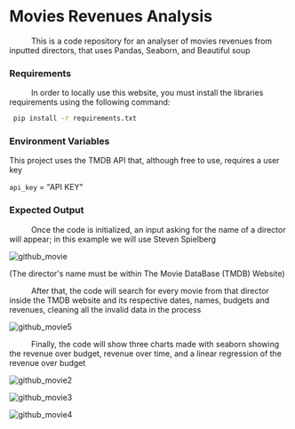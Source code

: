 # Movies Revenues Analysis

&nbsp;&nbsp;&nbsp;&nbsp;&nbsp;&nbsp;&nbsp;&nbsp;&nbsp;
This is a code repository for an analyser of movies revenues from inputted directors, that uses Pandas, Seaborn, and Beautiful soup

<h3>Requirements</h3>

&nbsp;&nbsp;&nbsp;&nbsp;&nbsp;&nbsp;&nbsp;&nbsp;&nbsp;
In order to locally use this website, you must install the libraries requirements using the following command: 

```bash
 pip install -r requirements.txt
```
    
<h3>Environment Variables</h3>

This project uses the TMDB API that, although free to use, requires a user key

`api_key` = "API KEY"

<h3>Expected Output</h3>

&nbsp;&nbsp;&nbsp;&nbsp;&nbsp;&nbsp;&nbsp;&nbsp;&nbsp;
Once the code is initialized, an input asking for the name of a director will appear; in this example we will use Steven Spielberg

![github_movie ](https://user-images.githubusercontent.com/52424334/213895942-8c371e13-de25-4828-8988-4d999c8d3ca0.png)

(The director's name must be within The Movie DataBase (TMDB) Website)

&nbsp;&nbsp;&nbsp;&nbsp;&nbsp;&nbsp;&nbsp;&nbsp;&nbsp;
After that, the code will search for every movie from that director inside the TMDB website and its respective dates, names, budgets and revenues, cleaning all the invalid data in the process

![github_movie5](https://user-images.githubusercontent.com/52424334/213895969-3a0ec592-5700-4c82-b901-e4602d52b445.png)

&nbsp;&nbsp;&nbsp;&nbsp;&nbsp;&nbsp;&nbsp;&nbsp;&nbsp;
Finally, the code will show three charts made with seaborn showing the revenue over budget, revenue over time, and a linear regression of the revenue over budget

![github_movie2](https://user-images.githubusercontent.com/52424334/213895987-a21d0b40-9aa5-47e6-bbe8-322b1e78b664.png)

![github_movie3](https://user-images.githubusercontent.com/52424334/213896005-e061ffd9-f099-4c70-b1e0-537a9c99435f.png)

![github_movie4](https://user-images.githubusercontent.com/52424334/213896020-50d0d5e5-e757-43bd-9ee4-1317e82a816e.png)


